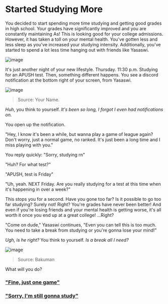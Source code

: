 # Started Studying More

You decided to start spending more time studying and getting good grades in high school. Your grades have significantly improved and you are constantly maintaining As! This is looking good for your college admissions. However, it has taken a toll on your mental health. You've gotten less and less sleep as you've increased your studying intensity. Additionally, you've started to spend a lot less time hanging out with friends like Yasaswi. 

![image](https://github.com/Dubshott/CAT3Book/assets/54718041/84485aa7-e91e-4636-92b6-78c259ea741c)


It's just another night of your new lifestyle. Thursday. 11:30 p.m. Studying for an APUSH test. Then, something different happens. You see a discord notification at the bottom right of your screen, from Yasaswi.

![image](https://github.com/Dubshott/CAT3Book/assets/55414361/addd6955-aceb-4a8b-b99b-66639a0003c3)

> Source: Your Name.

_Huh_, you think to yourself. _It's been so long, I forgot I even had notifications on._

You open up the notification.

"Hey, I know it's been a while, but wanna play a game of league again? Don't worry, just a normal game, no ranked. It's just been a long time and I miss playing with you."

You reply quickly: "Sorry, studying rn"

"Huh? For what test?"

"APUSH, test is Friday"

"Uh, yeah. NEXT Friday. Are you really studying for a test at this time when it's happening in over a week?"

This stops you for a second. Have you gone too far? Is it possible to go too far studying? Surely not! Right? You're grades have never been better! And even if you're losing friends and your mental health is getting worse, it's all worth it once you end up at a great college! ...Right?

"Come on dude," Yasaswi continues, "Even you can tell this is too much. You need to take a break from studying or you're gonna lose your mind!"

_Ugh, is he right?_ You think to yourself. _Is a break all I need?_

![image](https://github.com/Dubshott/CAT3Book/assets/55414361/5e5c0f47-5ddc-4c85-bb8f-0af238ab932a)

> Source: Bakuman

What will you do?

### ["Fine, just one game"](/2A1.md)

### ["Sorry, I'm still gonna study"](/2A2.md)
